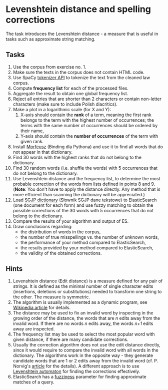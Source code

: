 # Levenshtein distance and spelling corrections

The task introduces the Levenshtein distance - a measure that is useful in tasks such as approximate string matching.

## Tasks

1. Use the corpus from exercise no. 1.
2. Make sure the texts in the corpus does not contain HTML code.
3. Use SpaCy [tokenizer API](https://spacy.io/api/tokenizer) to tokenize the text from the cleaned law corpus.
4. Compute **frequency list** for each of the processed files.
5. Aggregate the result to obtain one global frequency list.
6. Reject all entries that are shorter than 2 characters or contain non-letter characters (make sure to include Polish
   diacritics).
1. Make a plot in a logarithmic scale (for X and Y):
   1. X-axis should contain the **rank** of a term, meaning the first rank belongs to the term with the highest number of
      occurrences; the terms with the same number of occurrences should be ordered by their name,
   2. Y-axis should contain the **number of occurrences** of the term with given rank.
1. Install [Morfeusz](http://morfeusz.sgjp.pl/download/) (Binding dla Pythona) and use it to find all words that do not
   appear in that dictionary.
1. Find 30 words with the highest ranks that do not belong to the dictionary.
1. Find 30 random words (i.e. shuffle the words) with 5 occurrences that do not belong to the dictionary.
1. Use Levenshtein distance and the frequency list, to determine the most probable correction of the words from
   lists defined in points 8 and 9. (**Note**: You don't have to apply the distance directly. Any method that is more efficient than scanning the
   dictionary will be appreciated.)
1. Load [SGJP dictionary](http://morfeusz.sgjp.pl/download/) (Słownik SGJP dane tekstowe) to ElasticSearch (one document for each form) 
   and use fuzzy matching to obtain the possible
   corrections of the 30 words with 5 occurrences that do not belong to the dictionary.
1. Compare the results of your algorithm and output of ES. 
1. Draw conclusions regarding:
   * the distribution of words in the corpus,
   * the number of true misspellings vs. the number of unknown words,
   * the performance of your method compared to ElasticSearch,
   * the results provided by your method compared to ElasticSearch,
   * the validity of the obtained corrections.

## Hints

1. Levenshtein distance (Edit distance) is a measure defined for any pair of strings. It is defined as the minimal
   number of single character edits (insertions, deletions or substitutions) needed to transform one string to the
   other. The measure is symmetric.
1. The algorithm is usually implemented as a dynamic program, see [Wikipedia article](https://en.wikipedia.org/wiki/Levenshtein_distance)
   for details.
1. The distance may be used to fix an invalid word by inspecting in the growing order of the distance, the words
   that are *n* edits away from the invalid word. If there are no words *n* edits away, the words *n+1* edits away
   are inspected.
1. The frequency list may be used to select the most popular word with given distance, if there are many candidate
   corrections.
1. Usually the correction algorithm does not use the edit distance directly, since it would require to compare the
   invalid word with all words in the dictionary. The algorithms work in the opposite way - they generate candidate words
   that are 1 or 2 edits away from the invalid word (cf. P. Norvig's [article](https://norvig.com/spell-correct.html)
   for the details). A different approach is to use [Levenshtein automaton](https://norvig.com/spell-correct.html) for
   finding the corrections effectively.
1. ElasticSearch has a [fuzziness](https://www.elastic.co/guide/en/elasticsearch/reference/current/query-dsl-fuzzy-query.html)
   parameter for finding approximate matches of a query.
